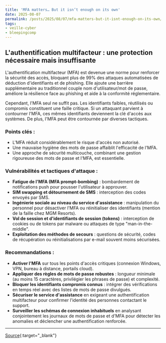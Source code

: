 ```yaml
---
title: 'MFA matters… But it isn’t enough on its own'
date: 2025-08-07
permalink: /posts/2025/08/07/mfa-matters-but-it-isnt-enough-on-its-own/
tags:
- veille-cyber
- bleepingcomp
---
```

## L'authentification multifacteur : une protection nécessaire mais insuffisante

L'authentification multifacteur (MFA) est devenue une norme pour renforcer la sécurité des accès, bloquant plus de 99% des attaques automatisées de déduction d'identifiants et de phishing. Elle ajoute une barrière supplémentaire au traditionnel couple nom d'utilisateur/mot de passe, améliore la résilience face au phishing et aide à la conformité réglementaire.

Cependant, l'MFA seul ne suffit pas. Les identifiants faibles, réutilisés ou compromis constituent une faille critique. Si un attaquant parvient à contourner l'MFA, ces mêmes identifiants deviennent la clé d'accès aux systèmes. De plus, l'MFA peut être contournée par diverses tactiques.

### Points clés :

*   L'MFA réduit considérablement le risque d'accès non autorisé.
*   Une mauvaise hygiène des mots de passe affaiblit l'efficacité de l'MFA.
*   Une approche de sécurité multicouche, combinant une gestion rigoureuse des mots de passe et l'MFA, est essentielle.

### Vulnérabilités et tactiques d'attaque :

*   **Fatigue de l'MFA (MFA prompt-bombing)** : bombardement de notifications push pour pousser l'utilisateur à approuver.
*   **SIM swapping et détournement de SMS** : interception des codes envoyés par SMS.
*   **Ingénierie sociale au niveau du service d'assistance** : manipulation du personnel pour désactiver l'MFA ou réinitialiser des identifiants (mention de la faille chez MGM Resorts).
*   **Vol de session et d'identifiants de session (tokens)** : interception de cookies ou de tokens par malware ou attaques de type "man-in-the-middle".
*   **Exploitation des méthodes de secours** : questions de sécurité, codes de récupération ou réinitialisations par e-mail souvent moins sécurisées.

### Recommandations :

*   **Activer l'MFA** sur tous les points d'accès critiques (connexion Windows, VPN, bureau à distance, portails cloud).
*   **Appliquer des règles de mots de passe robustes** : longueur minimale (au moins 15 caractères, privilégier les phrases de passe) et complexité.
*   **Bloquer les identifiants compromis connus** : intégrer des vérifications en temps réel avec des listes de mots de passe divulgués.
*   **Sécuriser le service d'assistance** en exigeant une authentification multifacteur pour confirmer l'identité des personnes contactant le support.
*   **Surveiller les schémas de connexion inhabituels** en analysant conjointement les journaux de mots de passe et d'MFA pour détecter les anomalies et déclencher une authentification renforcée.

---
[Source](https://www.bleepingcomputer.com/news/security/mfa-matters-but-it-isnt-enough-on-its-own/){:target="_blank"}
